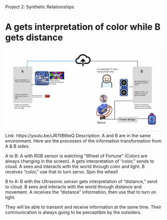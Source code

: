 <html lang="en">
<head>
    <meta charset="UTF-8">
    <meta name="viewport" content="width=device-width, initial-scale=1.0">
   Project 2: Synthetic Relationships
</head>
<body>
    <h1> A gets interpretation of color while B gets distance </h1>
    <p></p>
    <img src="Diagram_2.png" alt="A diagram for the process">
</body>
    Link: https://youtu.be/iJR7IlB6teQ
    Description: A and B are in the same environment. Here are the processes of the information transformation from A & B sides.

A to B: A with RGB sensor is watching “Wheel of Fortune” (Colors are always changing in the screen). A gets interpretation of “color,” sends to cloud. A sees and interacts with the world through color and light. B receives “color,” use that to turn servo. Spin the wheel!

B to A: B with the Ultrasonic sensor gets interpretation of “distance,” send to cloud. B sees and interacts with the world through distance and movement. A receives the “distance” information, then use that to turn on light.

They will be able to transmit and receive information at the same time. Their communication is always going to be perceptible by the outsiders.
</html>

